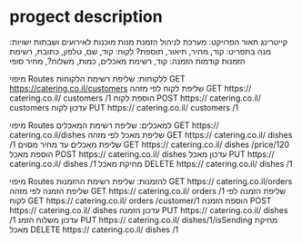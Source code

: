 # progect description
קייטרינג
תאור הפרויקט:
מערכת לניהול הזמנת מנות מוכנות לאירועים ושבתות
ישויות:
מנה בתפריט: קוד, מחיר, תיאור, תוספת?
לקוח: קוד, שם, טלפון, כתובת, רשימת הזמנות קודמות
הזמנה: קוד, רשימת מאכלים, כמות, משלוח?, מחיר סופי

 מיפוי Routes ללקוחות:
שליפת רשימת הלקוחות
GET https://catering.co.il/customers
שליפת לקוח לפי מזהה
GET https:// catering.co.il/ customers /1
הוספת לקוח
POST https:// catering.co.il/ customers 
עדכון לקוח
PUT https:// catering.co.il/ customers /1


מיפוי Routes למאכלים: 
שליפת רשימת המאכלים
GET https:// catering.co.il/dishes
שליפת מאכל לפי מזהה
GET https:// catering.co.il/ dishes /1
שליפת מאכלים עד מחיר מסוים
GET https:// catering.co.il/ dishes /price/120
הוספת מאכל
POST https:// catering.co.il/ dishes 
עדכון מאכל
PUT https:// catering.co.il/ dishes /1
מחיקת מאכל
DELETE https:// catering.co.il/ dishes /1

מיפוי Routes להזמנות:
שליפת רשימת ההזמנות
GET https:// catering.co.il/orders
שליפת הזמנה לפי מזהה
GET https:// catering.co.il/ orders /1
שליפת הזמנה לפי לקוח
GET https:// catering.co.il/ orders /customer/1
הוספת הזמנה
POST https:// catering.co.il/ dishes 
עדכון הזמנה
PUT https:// catering.co.il/ dishes /1
עדכון משלוח הזמנ
PUT https:// catering.co.il/ dishes/1/isSending
מחיקת מאכל
DELETE https:// catering.co.il/ dishes /1
